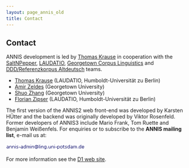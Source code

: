 ```yaml
---
layout: page_annis_old
title: Contact
--- 
```

## Contact
ANNIS development is led by [Thomas Krause](http://u.hu-berlin.de/korpling-thomaskrause) in cooperation with 
the [SaltNPepper](https://korpling.german.hu-berlin.de/saltnpepper), [LAUDATIO](http://www.laudatio-repository.org/), 
[Georgetown Corpus Linguistics](http://corpling.uis.georgetown.edu/) and [DDD/Referenzkorpus Altdeutsch](http://www.deutschdiachrondigital.de/) teams.

* [Thomas Krause](http://u.hu-berlin.de/korpling-thomaskrause) (LAUDATIO, Humboldt-Universität zu Berlin)
* [Amir Zeldes](http://corpling.uis.georgetown.edu/amir) (Georgetown University)
* [Shuo Zhang](http://zangsir.weebly.com/) (Georgetown University)
* [Florian Zipser](http://www.linguistik.hu-berlin.de/institut/professuren/korpuslinguistik/mitarbeiter-innen/florian/) (LAUDATIO, Humboldt-Universität zu Berlin)

The first version of the ANNIS2 web front-end was developed by Karsten HÜtter and the backend was originally developed by Viktor Rosenfeld. 
Former developers of ANNIS3 include Mario Frank, Tom Ruette and Benjamin Weißenfels. For enquiries or to subscribe to the <b>ANNIS mailing list</b>, e-mail us at: <br><br><img src="ann.gif" alt="abc">

For more information see the [D1 web site](http://www.sfb632.uni-potsdam.de/en/cprojects/d1.html).
